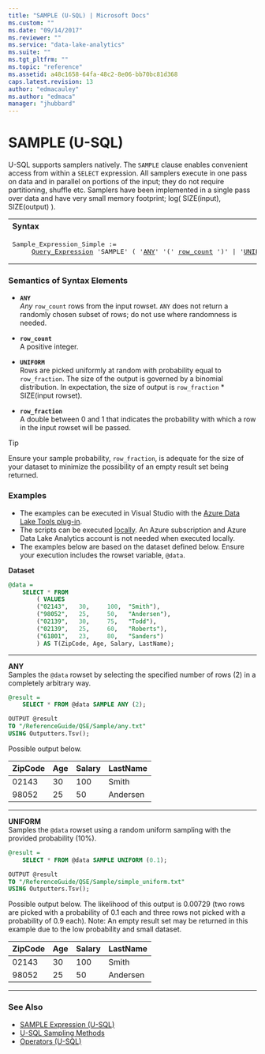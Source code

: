 ```yaml
---
title: "SAMPLE (U-SQL) | Microsoft Docs"
ms.custom: ""
ms.date: "09/14/2017"
ms.reviewer: ""
ms.service: "data-lake-analytics"
ms.suite: ""
ms.tgt_pltfrm: ""
ms.topic: "reference"
ms.assetid: a48c1658-64fa-48c2-8e06-bb70bc81d368
caps.latest.revision: 13
author: "edmacauley"
ms.author: "edmaca"
manager: "jhubbard"
---
```

# SAMPLE (U-SQL)
U-SQL supports samplers natively. The `SAMPLE` clause enables convenient access from within a `SELECT` expression.  All samplers execute in one pass on data and in parallel on portions of the input; they do not require partitioning, shuffle etc. 	Samplers have been implemented in a single pass over data and have very small memory footprint; log( SIZE(input), SIZE(output) ).

<table><th align="left">Syntax</th><tr><td><pre>
Sample_Expression_Simple :=                                                                              
     <a href="query-statements-and-expressions-u-sql.md">Query_Expression</a> 'SAMPLE' ( '<a href="#any">ANY</a>' '(' <a href="#row_count">row_count</a> ')' | '<a href="#uniform">UNIFORM</a>' '(' <a href="#row_fraction">row_fraction</a> ')' ).
</pre></td></tr></table>

### Semantics of Syntax Elements    
-  <a name="any"></a>**`ANY`**  
*Any* `row_count` rows from the input rowset.  `ANY` does not return a randomly chosen subset of rows; do not use where randomness is needed.

- <a name="row_count"></a>**`row_count`**  
A positive integer.

- <a name="uniform"></a>**`UNIFORM`**  
Rows are picked uniformly at random with probability equal to `row_fraction`.  The size of the output is governed by a binomial distribution. In expectation, the size of output is `row_fraction` * SIZE(input rowset).

- <a name="row_fraction"></a>**`row_fraction`**  
A double between 0 and 1 that indicates the probability with which a row in the input rowset will be passed.

> [!TIP] 
> Ensure your sample probability, `row_fraction`, is adequate for the size of your dataset to minimize the possibility of an empty result set being returned.

### Examples
- The examples can be executed in Visual Studio with the [Azure Data Lake Tools plug-in](https://www.microsoft.com/download/details.aspx?id=49504).  
- The scripts can be executed [locally](https://docs.microsoft.com/azure/data-lake-analytics/data-lake-analytics-data-lake-tools-get-started#run-u-sql-locally).  An Azure subscription and Azure Data Lake Analytics account is not needed when executed locally.
- The examples below are based on the dataset defined below.  Ensure your execution includes the rowset variable, `@data`.  

**Dataset**   
```sql
@data = 
    SELECT * FROM 
        ( VALUES
        ("02143",   30,     100,  "Smith"),
        ("98052",   25,     50,   "Andersen"),
        ("02139",   30,     75,   "Todd"),
        ("02139",   25,     60,   "Roberts"),
        ("61801",   23,     80,   "Sanders")
        ) AS T(ZipCode, Age, Salary, LastName);
```
--------------------------------------------------

**ANY**  
Samples the `@data` rowset by selecting the specified number of rows (2) in a completely arbitrary way.
```sql
@result = 
    SELECT * FROM @data SAMPLE ANY (2);

OUTPUT @result
TO "/ReferenceGuide/QSE/Sample/any.txt"
USING Outputters.Tsv();
```
Possible output below. 

ZipCode  |Age      |Salary   |LastName   
---------|---------|---------|---------  
02143    |30       |100      |Smith    
98052    |25       |50       |Andersen 
--------------------------------------------------
 
**UNIFORM**   
Samples the `@data` rowset using a random uniform sampling with the provided probability (10%).
```sql
@result =
    SELECT * FROM @data SAMPLE UNIFORM (0.1);

OUTPUT @result
TO "/ReferenceGuide/QSE/Sample/simple_uniform.txt"
USING Outputters.Tsv();
```
Possible output below.  The likelihood of this output is 0.00729 (two rows are picked with a probability of 0.1 each and three rows not picked with a probability of 0.9 each).  Note: An empty result set may be returned in this example due to the low probability and small dataset.

ZipCode  |Age      |Salary   |LastName   
---------|---------|---------|---------  
02143    |30       |100      |Smith    
98052    |25       |50       |Andersen 
--------------------------------------------------



### See Also
* [SAMPLE Expression (U-SQL)](sample-expression-u-sql.md) 
* [U-SQL Sampling Methods](u-sql-sampling-methods.md) 
* [Operators (U-SQL)](operators-u-sql.md)
